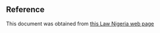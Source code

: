 # 

## Reference

This document was obtained from [this Law Nigeria web page](http://www.lawnigeria.com/LFN/C/Constitution-of-the-Federal-Republic-of-Nigeria%28Promulgation-Act%29.php)

